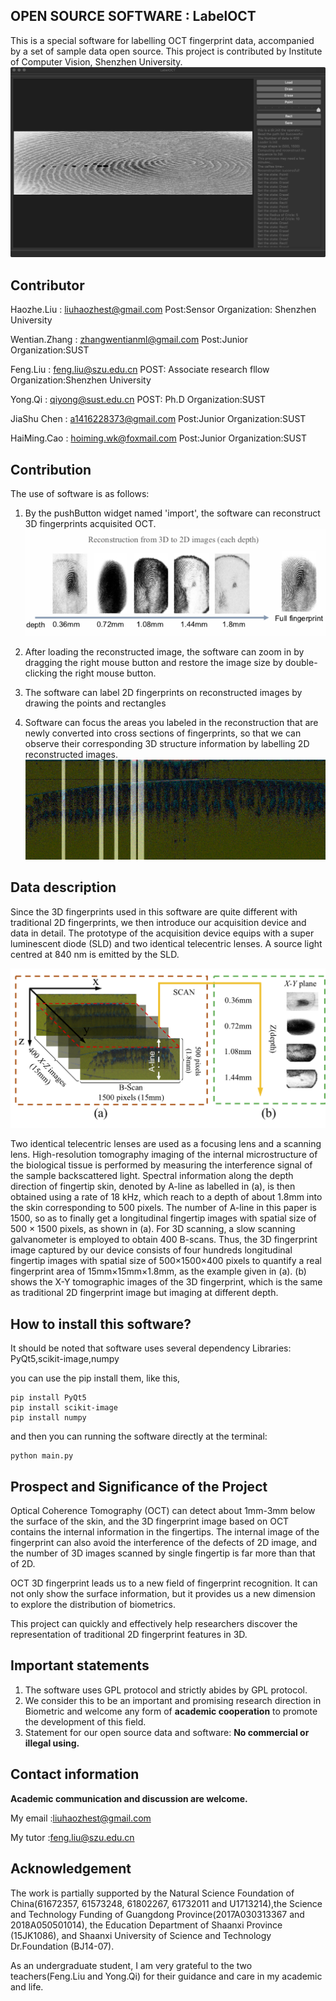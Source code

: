 OPEN SOURCE SOFTWARE : LabelOCT
---
This is a special software for labelling OCT fingerprint data, accompanied by a set of sample data open source.
This project is contributed by Institute of Computer Vision, Shenzhen University.
![](./app.png)

## Contributor

Haozhe.Liu : liuhaozhest@gmail.com Post:Sensor Organization: Shenzhen University

Wentian.Zhang : zhangwentianml@gmail.com Post:Junior Organization:SUST

Feng.Liu : feng.liu@szu.edu.cn POST: Associate research fllow Organization:Shenzhen University

Yong.Qi : qiyong@sust.edu.cn POST: Ph.D Organization:SUST

JiaShu Chen : a1416228373@gmail.com Post:Junior Organization:SUST

HaiMing.Cao : hoiming.wk@foxmail.com Post:Junior Organization:SUST
## Contribution

The use of software is as follows:

1. By the pushButton widget named 'import', the software can reconstruct 3D fingerprints acquisited OCT.
![](./data.png)

2. After loading the reconstructed image, the software can zoom in by dragging the right mouse button and restore the image size by double-clicking the right mouse button.

3. The software can label 2D fingerprints on reconstructed images by drawing the points and rectangles

4. Software can focus the areas you labeled in the reconstruction that are newly converted into cross sections of fingerprints, so that we can observe their corresponding 3D structure information by labelling 2D reconstructed images.
![](./_view_220.png)

## Data description
Since the 3D fingerprints used in this software are quite different with traditional 2D fingerprints,
we then introduce our acquisition device and data in detail.
The prototype of the acquisition device equips with a super luminescent diode (SLD) and two identical telecentric lenses.
A source light centred at 840 nm is emitted by the SLD.

![](./data_describe.png)

Two identical telecentric lenses are used as a focusing lens and a scanning lens.
High-resolution tomography imaging of the internal microstructure of the biological tissue is performed by measuring the interference signal of the sample backscattered light.
Spectral information along the depth direction of fingertip skin, denoted by A-line as labelled in (a), is then obtained using a rate of 18 kHz,
which reach to a depth of about 1.8mm into the skin corresponding to 500 pixels.
The number of A-line in this paper is 1500,
so as to finally get a longitudinal fingertip images with spatial size of 500 × 1500 pixels, as shown in (a).
For 3D scanning, a slow scanning galvanometer is employed to obtain 400 B-scans.
Thus, the 3D fingerprint image captured by our device consists of four hundreds longitudinal fingertip images with spatial size of 500×1500×400 pixels to quantify a real fingerprint area of 15mm×15mm×1.8mm, as the example given in (a).
(b) shows the X-Y tomographic images of the 3D fingerprint, which is the same as traditional 2D fingerprint image but imaging at different depth.

## How to install this software?
It should be noted that software uses several dependency Libraries: PyQt5,scikit-image,numpy

you can use the pip install them, like this,
```shell
pip install PyQt5
pip install scikit-image
pip install numpy
```
and then you can running the software directly at the terminal:

```shell
python main.py
```

## Prospect and Significance of the Project

Optical Coherence Tomography (OCT) can detect about 1mm-3mm below the surface of the skin, and the 3D fingerprint image based on OCT contains the internal information in the fingertips. The internal image of the fingerprint can also avoid the interference of the defects of 2D image, and the number of 3D images scanned by single fingertip is far more than that of 2D.

OCT 3D fingerprint leads us to a new field of fingerprint recognition. It can not only show the surface information, but it provides us a new dimension to explore the distribution of biometrics.

This project can quickly and effectively help researchers discover the representation of traditional 2D fingerprint features in 3D.

## Important statements
1. The software uses GPL protocol and strictly abides by GPL protocol.
2. We consider this to be an important and promising research direction in Biometric and welcome any form of **academic cooperation** to promote the development of this field.
3. Statement for our open source data and software: **No commercial or illegal using.**

## Contact information
**Academic communication and discussion are welcome.**

My email :liuhaozhest@gmail.com

My tutor :feng.liu@szu.edu.cn

## Acknowledgement
The work is partially supported by the Natural Science Foundation of China(61672357, 61573248, 61802267, 61732011 and U1713214),the Science and Technology Funding of Guangdong Province(2017A030313367 and 2018A050501014), the Education Department of Shaanxi Province (15JK1086), and Shaanxi University of Science and Technology Dr.Foundation (BJ14-07).

As an undergraduate student, I am very grateful to the two teachers(Feng.Liu and Yong.Qi) for their guidance and care in my academic and life.

